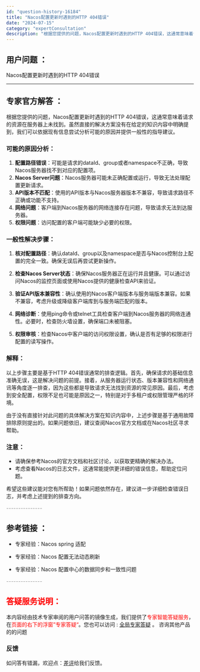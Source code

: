 ```yaml
---
id: "question-history-16184"
title: "Nacos配置更新时遇到的HTTP 404错误"
date: "2024-07-15"
category: "expertConsultation"
description: "根据您提供的问题，Nacos配置更新时遇到的HTTP 404错误，这通常意味着请求的资源在服务器上未找到。虽然直接的解决方案没有在给定的知识内容中明确提到，我们可以依据现有信息尝试分析可能的原因并提供一般性的指导建议。### 可能的原因分析：1. **配置路径错误**：可能是请求的dataId、gr"
---
```


## 用户问题 ： 
 Nacos配置更新时遇到的HTTP 404错误  

---------------
## 专家官方解答 ：

根据您提供的问题，Nacos配置更新时遇到的HTTP 404错误，这通常意味着请求的资源在服务器上未找到。虽然直接的解决方案没有在给定的知识内容中明确提到，我们可以依据现有信息尝试分析可能的原因并提供一般性的指导建议。

### 可能的原因分析：
1. **配置路径错误**：可能是请求的dataId、group或者namespace不正确，导致Nacos服务器找不到对应的配置项。
2. **Nacos Server问题**：Nacos服务器可能未正确配置或运行，导致无法处理配置更新请求。
3. **API版本不匹配**：使用的API版本与Nacos服务器版本不兼容，导致请求路径不正确或功能不支持。
4. **网络问题**：客户端到Nacos服务器的网络连接存在问题，导致请求无法到达服务器。
5. **权限问题**：访问配置的客户端可能缺少必要的权限。

### 一般性解决步骤：
1. **核对配置路径**：确认dataId、group以及namespace是否与Nacos控制台上配置的完全一致。确保无误后再尝试更新操作。
   
2. **检查Nacos Server状态**：确保Nacos服务器正在运行并且健康。可以通过访问Nacos的监控页面或使用Nacos提供的健康检查API来验证。

3. **验证API版本兼容性**：确认使用的Nacos客户端版本与服务端版本兼容。如果不兼容，考虑升级或降级客户端库到与服务端匹配的版本。

4. **网络诊断**：使用ping命令或telnet工具检查客户端到Nacos服务器的网络连通性。必要时，检查防火墙设置，确保端口未被阻塞。

5. **权限审核**：检查Nacos中客户端的访问权限设置，确认是否有足够的权限进行配置的读写操作。

### 解释：
以上步骤主要是基于HTTP 404错误通常的排查逻辑。首先，确保请求的基础信息准确无误，这是解决问题的前提。接着，从服务器运行状态、版本兼容性和网络通讯等角度逐一排查，因为这些都是导致请求无法找到资源的常见原因。最后，考虑到安全配置，权限不足也可能是原因之一，特别是对于多租户或权限管理严格的环境。

由于没有直接针对此问题的具体解决方案在知识内容中，上述步骤是基于通用故障排除原则提出的。如果问题依旧，建议查阅Nacos官方文档或在Nacos社区寻求帮助。

### 注意：
- 请确保参考Nacos的官方文档和社区讨论，以获取更精确的解决办法。
- 考虑查看Nacos的日志文件，这通常能提供更详细的错误信息，帮助定位问题。

希望这些建议能对您有所帮助！如果问题依然存在，建议进一步详细检查错误日志，并考虑上述提到的排查方向。


<font color="#949494">---------------</font> 


## 参考链接 ：

* 专家经验：Nacos spring 适配 
 
 * 专家经验：Nacos 配置无法动态刷新 
 
 * 专家经验：Nacos 配置中心的数据同步和一致性问题 


 <font color="#949494">---------------</font> 
 


## <font color="#FF0000">答疑服务说明：</font> 

本内容经由技术专家审阅的用户问答的镜像生成，我们提供了<font color="#FF0000">专家智能答疑服务</font>，在<font color="#FF0000">页面的右下的浮窗”专家答疑“</font>。您也可以访问 : [全局专家答疑](https://answer.opensource.alibaba.com/docs/intro) 。 咨询其他产品的的问题

### 反馈
如问答有错漏，欢迎点：[差评](https://ai.nacos.io/user/feedbackByEnhancerGradePOJOID?enhancerGradePOJOId=16194)给我们反馈。
